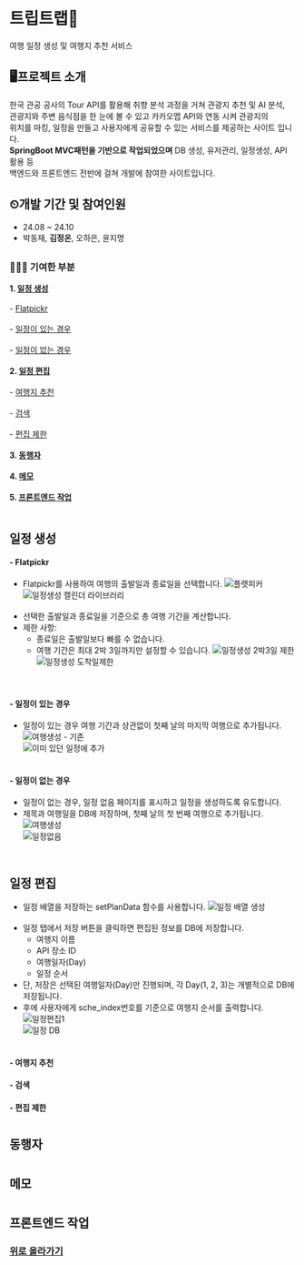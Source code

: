 # 트립트랩🧳
여행 일정 생성 및 여행지 추천 서비스

## 🖥프로젝트 소개
한국 관공 공사의 Tour API를 활용해 취향 분석 과정을 거쳐 관광지 추천 및 AI 분석, <br>
관광지와 주변 음식점을 한 눈에 볼 수 있고 카카오맵 API와 연동 시켜 관광지의 <br>
위치를 마킹, 일정을 만들고 사용자에게 공유할 수 있는 서비스를 제공하는 사이트 입니다. <br>
__SpringBoot MVC패턴을 기반으로 작업되었으며__ DB 생성, 유저관리, 일정생성, API 활용 등 <br>
백엔드와 프론트엔드 전반에 걸쳐 개발에 참여한 사이트입니다.

## ⏲개발 기간 및 참여인원
* 24.08 ~ 24.10
* 박동재, __김정온__, 오하은, 윤지명
## 
### 👩🏻‍💻 기여한 부분
__1. [일정 생성](#일정-생성)__ <br>
  <br> - [Flatpickr](#f--latpickr) <br>
  <br> - [일정이 있는 경우](#--일정있음) <br>
  <br> - [일정이 없는 경우](#--일정없음) <br><br>
__2. [일정 편집](#일정-편집)__ <br>
  <br> - [여행지 추천](#--여행지-추천) <br>
  <br> - [검색](#--검색) <br>
  <br> - [편집 제한](#--편집-제한) <br><br>
__3. [동행자](#동행자)__ <br><br>
__4. [메모](#메모)__ <br><br>
__5. [프론트엔드 작업](#화면)__ <br><br>

##
## 일정 생성
#### - Flatpickr
- Flatpickr를 사용하여 여행의 출발일과 종료일을 선택합니다.
![플랫피커](https://github.com/user-attachments/assets/afd1d953-0ce5-4489-95ab-8b248c13ff32) <br>
![일정생성 캘린더 라이브러리](https://github.com/user-attachments/assets/3a7b5522-f90d-4835-9ae9-86d3090bdc22) <br><br>
- 선택한 출발일과 종료일을 기준으로 총 여행 기간을 계산합니다.
- 제한 사항:
  - 종료일은 출발일보다 빠를 수 없습니다.
  - 여행 기간은 최대 2박 3일까지만 설정할 수 있습니다.
![일정생성 2박3일 제한](https://github.com/user-attachments/assets/074ab8dc-5870-4c4b-ba54-fb8e7d380f93) ![일정생성 도착일제한](https://github.com/user-attachments/assets/ce40f9a6-974a-4a45-aecf-ef4d62498f67) <br>
 <br><br>

#### - 일정이 있는 경우
- 일정이 있는 경우 여행 기간과 상관없이 첫째 날의 마지막 여행으로 추가됩니다.
![여행생성 - 기존](https://github.com/user-attachments/assets/ba3fb1de-e3d9-4981-a543-c8bc2acfcbe8) <br>
![이미 있던 일정에 추가](https://github.com/user-attachments/assets/37f3fe5b-5b27-406c-b80c-b3ff15c63c18) <br><br>

#### - 일정이 없는 경우
- 일정이 없는 경우, 일정 없음 페이지를 표시하고 일정을 생성하도록 유도합니다.
- 제목과 여행일을 DB에 저장하며, 첫째 날의 첫 번째 여행으로 추가됩니다.
![여행생성](https://github.com/user-attachments/assets/5282e36f-d76b-41e3-b884-1810461b6f86) <br>
![일정없음](https://github.com/user-attachments/assets/2154a7e6-53de-4f48-94bc-8384a24d21aa) <br><br>

#
## 일정 편집
- 일정 배열을 저장하는 setPlanData 함수를 사용합니다.
![일정 배열 생성](https://github.com/user-attachments/assets/58a37be9-8c17-4175-9176-6df1ccf19750) <br><br>
- 일정 탭에서 저장 버튼을 클릭하면 편집된 정보를 DB에 저장합니다. 
  - 여행지 이름
  - API 장소 ID
  - 여행일자(Day)
  - 일정 순서
- 단, 저장은 선택된 여행일자(Day)만 진행되며, 각 Day(1, 2, 3)는 개별적으로 DB에 저장됩니다.
- 후에 사용자에게 sche_index번호를 기준으로 여행지 순서를 출력합니다.
![일정편집1](https://github.com/user-attachments/assets/326a4571-833d-436e-9bd5-7c28e9fd597b) <br>
![일정 DB](https://github.com/user-attachments/assets/2d4eb9a1-5e31-4ea3-9deb-0df76dbc2538) <br><br>

#### - 여행지 추천

#### - 검색

#### - 편집 제한


#
## 동행자

#
## 메모

#
## 프론트엔드 작업

### [위로 올라가기](#프로젝트-소개)
